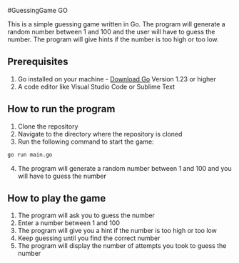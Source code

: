 #GuessingGame GO

This is a simple guessing game written in Go. The program will generate a random number between 1 and 100 and the user will have to guess the number. The program will give hints if the number is too high or too low.

## Prerequisites

1. Go installed on your machine - [Download Go](https://golang.org/dl/) Version 1.23 or higher
2. A code editor like Visual Studio Code or Sublime Text

## How to run the program

1. Clone the repository
2. Navigate to the directory where the repository is cloned
3. Run the following command to start the game:

```bash
go run main.go
```

4. The program will generate a random number between 1 and 100 and you will have to guess the number

## How to play the game

1. The program will ask you to guess the number
2. Enter a number between 1 and 100
3. The program will give you a hint if the number is too high or too low
4. Keep guessing until you find the correct number
5. The program will display the number of attempts you took to guess the number
